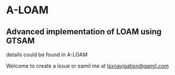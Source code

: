 # A-LOAM
## Advanced implementation of LOAM using GTSAM

details could be found in A-LOAM


Welcome to create a issue or eamil me at lsxnavigation@gamil.com
